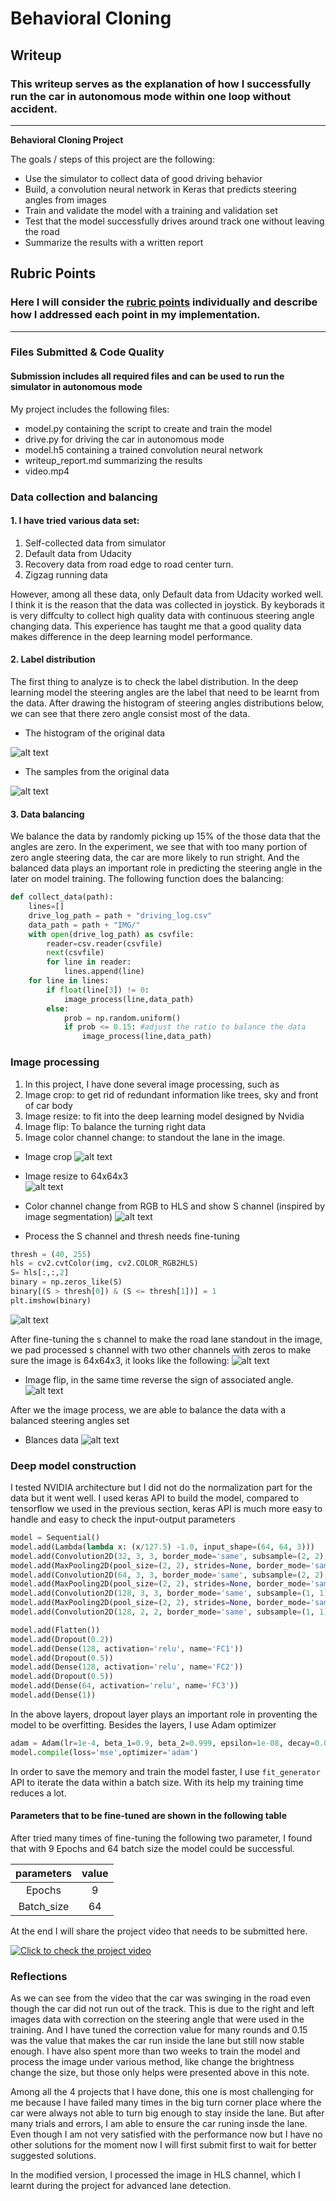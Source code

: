 # **Behavioral Cloning** 

## Writeup

### This writeup serves as the explanation of how I successfully run the car in autonomous mode within one loop without accident.

---

**Behavioral Cloning Project**

The goals / steps of this project are the following:

* Use the simulator to collect data of good driving behavior
* Build, a convolution neural network in Keras that predicts steering angles from images
* Train and validate the model with a training and validation set
* Test that the model successfully drives around track one without leaving the road
* Summarize the results with a written report


[//]: # (Image References)

[image1]: ./output_images/histogram_origin.png
[image2]: ./output_images/left.png
[image3]: ./output_images/center.png
[image4]: ./output_images/right.png
[image5]: ./output_images/center_crop.png
[image6]: ./output_images/crop.png
[image7]: ./output_images/corner_resize.png
[image8]: ./output_images/origin.png
[image9]: ./output_images/corner_yuv.png
[image10]: ./output_images/flip.png
[image11]: ./output_images/his_blance.png
[image12]: ./output_images/his.png
[image13]: ./output_images/histogram0.15.png
[image14]: ./output_images/HLSchannle.png
[image15]: ./output_images/s_channle.png
[image16]: ./output_images/s_channel.png
[image17]: ./output_images/s_processed.png





## Rubric Points
### Here I will consider the [rubric points](https://review.udacity.com/#!/rubrics/432/view) individually and describe how I addressed each point in my implementation.  

---
### Files Submitted & Code Quality

#### Submission includes all required files and can be used to run the simulator in autonomous mode

My project includes the following files:
* model.py containing the script to create and train the model
* drive.py for driving the car in autonomous mode
* model.h5 containing a trained convolution neural network 
* writeup_report.md summarizing the results
* video.mp4




### Data collection and balancing

#### 1. I have tried various data set: 
1. Self-collected data from simulator 
2. Default data from Udacity
3. Recovery data from road edge to road center turn.
4. Zigzag running data

However, among all these data, only Default data from Udacity worked well. I think it is the reason that the data was collected in joystick. By keyborads it is very diffculty to collect high quality data with continuous steering angle changing data. This experience has taught me that a good quality data makes difference in the deep learning model performance. 

#### 2. Label distribution

The first thing to analyze is to check the label distribution. In the deep learning model the steering angles are the label that need to be learnt from the data. After drawing the histogram of steering angles distributions below, we can see that there zero angle consist most of the data. 


* The histogram of the original data

![alt text][image12]  
* The samples from the original data

![alt text][image8]  


#### 3. Data balancing

We balance the data by randomly picking up 15% of the those data that the angles are zero. In the experiment, we see that with too many portion of zero angle steering data, the car are more likely to run stright. And the balanced data plays an important role in predicting the steering angle in the later on model training. The following function does the balancing:

```python
def collect_data(path):
    lines=[]
    drive_log_path = path + "driving_log.csv"
    data_path = path + "IMG/"
    with open(drive_log_path) as csvfile:
        reader=csv.reader(csvfile)
        next(csvfile)
        for line in reader:
            lines.append(line)
    for line in lines:
        if float(line[3]) != 0:
            image_process(line,data_path)       
        else:
            prob = np.random.uniform()
            if prob <= 0.15: #adjust the ratio to balance the data
                image_process(line,data_path)
```


### Image processing

1. In this project, I have done several image processing, such as 
2. Image crop: to get rid of redundant information like trees, sky and front of car body
3. Image resize: to fit into the deep learning model designed by Nvidia
4. Image flip: To balance the turning right data
5. Image color channel change: to standout the lane in the image.


* Image crop
![alt text][image6]  

* Image resize to 64x64x3      
![alt text][image7]  

* Color channel change from RGB to HLS and show S channel (inspired by image segmentation)
![alt text][image16]  


* Process the S channel and thresh needs fine-tuning
```python
thresh = (40, 255)
hls = cv2.cvtColor(img, cv2.COLOR_RGB2HLS)
S= hls[:,:,2]
binary = np.zeros_like(S)
binary[(S > thresh[0]) & (S <= thresh[1])] = 1
plt.imshow(binary)
```
![alt text][image17]  

After fine-tuning the s channel to make the road lane standout in the image, we pad processed s channel with two other channels with zeros to make sure the image is 64x64x3, it looks like the following:
![alt text][image14]  

* Image flip, in the same time reverse the sign of associated angle.
![alt text][image10]  

After we the image process, we are able to balance the data with a balanced steering angles set

* Blances data
![alt text][image13]  



### Deep model construction

I tested NVIDIA  architecture but I did not do the normalization part for the data but it went well. I used keras API to build the model, compared to tensorflow we used in the previous section, keras API is much more easy to handle and easy to check the input-output parameters


```python
model = Sequential()
model.add(Lambda(lambda x: (x/127.5) -1.0, input_shape=(64, 64, 3)))
model.add(Convolution2D(32, 3, 3, border_mode='same', subsample=(2, 2), activation='relu', name='Conv1'))
model.add(MaxPooling2D(pool_size=(2, 2), strides=None, border_mode='same'))
model.add(Convolution2D(64, 3, 3, border_mode='same', subsample=(2, 2), activation='relu', name='Conv2'))
model.add(MaxPooling2D(pool_size=(2, 2), strides=None, border_mode='same'))
model.add(Convolution2D(128, 3, 3, border_mode='same', subsample=(1, 1), activation='relu', name='Conv3'))
model.add(MaxPooling2D(pool_size=(2, 2), strides=None, border_mode='same'))
model.add(Convolution2D(128, 2, 2, border_mode='same', subsample=(1, 1), activation='relu', name='Conv4'))

model.add(Flatten())
model.add(Dropout(0.2))
model.add(Dense(128, activation='relu', name='FC1'))
model.add(Dropout(0.5))
model.add(Dense(128, activation='relu', name='FC2'))
model.add(Dropout(0.5))
model.add(Dense(64, activation='relu', name='FC3'))
model.add(Dense(1))
```
In the above layers, dropout layer plays an important role in proventing the model to be overfitting. 
Besides the layers, I use Adam optimizer
```python
adam = Adam(lr=1e-4, beta_1=0.9, beta_2=0.999, epsilon=1e-08, decay=0.0)
model.compile(loss='mse',optimizer='adam')
```
In order to save the memory and train the model faster, I use ``fit_generator`` API to iterate the data within a batch size. With its help my training time reduces a lot. 

#### Parameters that to be fine-tuned are shown in the following table

After tried many times of fine-tuning the following two parameter, I found that with 9 Epochs and 64 batch size the model could be successful.


| parameters       |    value  | 
|:-------------:|:-------------:| 
| Epochs     | 9     | 
| Batch_size    | 64     | 

At the end I will share the project video that needs to be submitted here.

[![Click to check the project video](https://youtu.be/bSUrWfuB280)](https://youtu.be/bSUrWfuB280) 

### Reflections
As we can see from the video that the car was swinging in the road even though the car did not run out of the track. This is due to the right and left images data with correction on the steering angle that were used in the training. And I have tuned the correction value for many rounds and 0.15 was the value that makes the car run inside the lane but still now stable enough.  I have also spent more than two weeks to train the model and process the image under various method, like change the brightness change the size, but those only helps were presented above in this note. 

Among all the 4 projects that I have done, this one is most challenging for me because I have failed many times in the big turn corner place where the car were always not able to turn big enough to stay inside the lane. But after many trials and errors, I am able to ensure the car runing insde the lane. Even though I am not very satisfied with the performance now but I have no other solutions for the moment now I will first submit first to wait for better suggested solutions. 

In the modified version, I processed the image in HLS channel, which I learnt during the project for advanced lane detection.




```python

```

